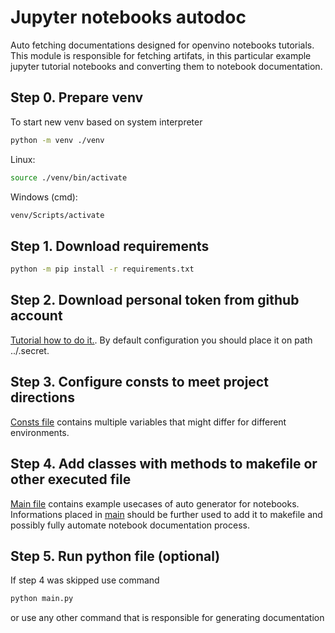 # Jupyter notebooks autodoc

Auto fetching documentations designed for openvino notebooks tutorials.
This module is responsible for fetching artifats, in this particular example jupyter tutorial notebooks and converting them to notebook documentation.

## Step 0. Prepare venv

To start new venv based on system interpreter

``` bash
python -m venv ./venv
```

Linux:

``` bash
source ./venv/bin/activate
```

Windows (cmd):

``` bash
venv/Scripts/activate
```

## Step 1. Download requirements

``` bash
python -m pip install -r requirements.txt
```

## Step 2. Download personal token from github account

[Tutorial how to do it.](https://docs.github.com/en/github/authenticating-to-github/keeping-your-account-and-data-secure/creating-a-personal-access-token). By default configuration you should place it on path ../.secret.

## Step 3. Configure consts to meet project directions

[Consts file](consts.py) contains multiple variables that might differ for different environments.

## Step 4. Add classes with methods to makefile or other executed file

[Main file](main.py) contains example usecases of auto generator for notebooks. Informations placed in [main](main.py) should be further used to add it to makefile and possibly fully automate notebook documentation process.

## Step 5. Run python file (optional)

If step 4 was skipped use command

``` bash
python main.py
```

or use any other command that is responsible for generating documentation
